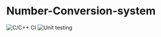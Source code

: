 # Number-Conversion-system
![C/C++ CI](https://github.com/stepin105190/Number-Conversion-system/workflows/C/C++%20CI/badge.svg)
![Unit testing](https://github.com/stepin105190/Number-Conversion-system/workflows/Unit%20testing/badge.svg)


